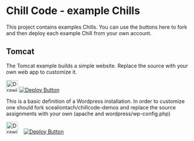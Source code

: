 # Chill Code - example Chills
This project contains examples Chills. You can use the buttons here to fork and then deploy each example Chill from your own account.

## Tomcat 
The Tomcat example builds a simple website. Replace the source with your own web app to customize it.

<img src="http://tomcat.apache.org/images/tomcat.png" alt="Drawing" width="32" height="32" />  [![Deploy Button](https://chillcode.io/images/launch.png)](https://www.chillcode.io/s/1T)

This is a basic definition of a Wordpress installation. In order to customize one should fork scealiontach/chillcode-demos and replace the source assignments with your own (apache and wordpress/wp-config.php)

<img src="https://s.w.org/about/images/logos/wordpress-logo-simplified-rgb.png" alt="Drawing" width="32" height="32" /> &nbsp;&nbsp; [![Deploy Button](https://chillcode.io/images/launch.png)](https://www.chillcode.io/s/1O)
